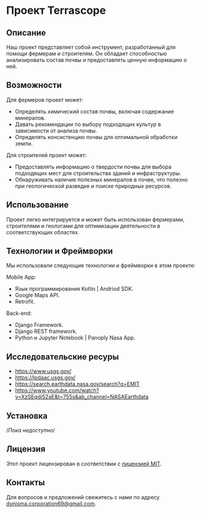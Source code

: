 # Проект Terrascope

## Описание
Наш проект представляет собой инструмент, разработанный для помощи фермерам и строителям. Он обладает способностью анализировать состав почвы и предоставлять ценную информацию о ней.

## Возможности
Для фермеров проект может:
- Определять химический состав почвы, включая содержание минералов.
- Давать рекомендации по выбору подходящих культур в зависимости от анализа почвы.
- Определять консистенцию почвы для оптимальной обработки земли.

Для строителей проект может:
- Предоставлять информацию о твердости почвы для выбора подходящих мест для строительства зданий и инфраструктуры.
- Обнаруживать наличие полезных минералов в почве, что полезно при геологической разведке и поиске природных ресурсов.

## Использование
Проект легко интегрируется и может быть использован фермерами, строителями и геологами для оптимизации деятельности в соответствующих областях.

## Технологии и Фреймворки
Мы использовали следующие технологии и фреймворки в этом проекте:

Mobile App:
- Язык программирования Kotlin | Andriod SDK.
- Google Maps API.
- Retrofit.

Back-end:
- Django Framework.
- Django REST framework.
- Python и Jupyter Notebook | Panoply Nasa App.

## Исследовательские ресуры
- https://www.usgs.gov/
- https://lpdaac.usgs.gov/
- https://search.earthdata.nasa.gov/search?q=EMIT
- https://www.youtube.com/watch?v=XzSEqdiS2aE&t=755s&ab_channel=NASAEarthdata

## Установка
/*Пока недоступно*/

## Лицензия
Этот проект лицензирован в соответствии с [лицензией MIT](LICENSE).

## Контакты
Для вопросов и предложений свяжитесь с нами по адресу dynisma.corporation69@gmail.com.
